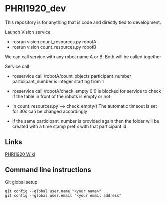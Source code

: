 # PHRI1920_dev

This repository is for anything that is code and directly tied to development.

Launch Vision service 
- rosrun vision count_resources.py robotA
- rosrun vision count_resources.py robotB

We can call service with any robot name A or B. Both will be called together

Service call
- rosservice call /robotA/count_objects participant_number
participant_number is integer starting from 1

- rosservice call /robotA/check_empty 0
0 is blocked for service to check if the table in front of the robots is empty or not

* In count_resources.py --> check_empty()
 The automatic timeout is set for 30s can be changed accordingly

* if the same participant_number is provided again then the folder will be created with a time stamp prefix with that participant id
## Links ##

[PHRI1920 Wiki](https://www2.informatik.uni-hamburg.de/WTM/wtm/wtmwiki/index.php/Category:Project_Human_Robot_Interaction_2019-20)

## Command line instructions ##
Git global setup

    git config --global user.name "<your name>"
    git config --global user.email "<your email address"



